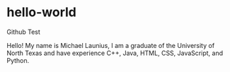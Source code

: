 # hello-world
Github Test

Hello! My name is Michael Launius, I am a graduate of the University of North Texas and have experience C++, Java, HTML, CSS, JavaScript, and Python.
